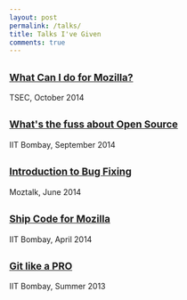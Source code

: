 ```yaml
---
layout: post
permalink: /talks/
title: Talks I've Given
comments: true
---
```


<section id="post">

<article class="post">
<h2 class="title"><small><a href="contribute-mozilla/index.html">What Can I do for Mozilla?</a></small></h2>
<p>TSEC, October 2014</p>
</article>

<article class="post">
<h2 class="title"><small><a href="gsoc.html">What's the fuss about Open Source</a></small></h2>
<p>IIT Bombay, September 2014</p>
</article>

<article class="post">
<h2 class="title"><small><a href="fix-mozilla-bugs/?full#cover">Introduction to Bug Fixing</a></small></h2>
<p>Moztalk, June 2014</p>
</article>

<article class="post">
<h2 class="title"><small><a href="ship-code-mozilla/index.html?full#main_cover">Ship Code for Mozilla</a></small></h2>
<p>IIT Bombay, April 2014</p>
</article>

<article class="post">
<h2 class="title"><small><a href="git/index.html">Git like a PRO</a></small></h2>
<p>IIT Bombay, Summer 2013</p>
</article>

</section>